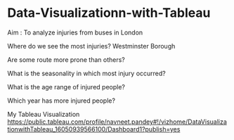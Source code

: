 # Data-Visualizationn-with-Tableau

Aim : To analyze injuries from buses in London

Where do we see the most injuries?
Westminster Borough
 
Are some route more prone than others?

What is the seasonality in which most injury occurred?

 
What is the age range of injured people?

 
Which year has more injured people?
 

My Tableau Visualization
https://public.tableau.com/profile/navneet.pandey#!/vizhome/DataVisualizationwithTableau_16050939566100/Dashboard1?publish=yes


